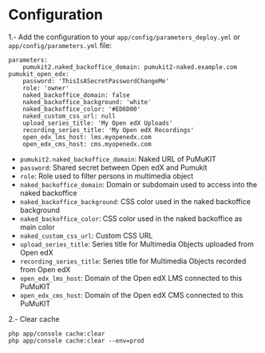 # Configuration

1.- Add the configuration to your `app/config/parameters_deploy.yml` or `app/config/parameters.yml` file:

```
parameters:
    pumukit2.naked_backoffice_domain: pumukit2-naked.example.com
pumukit_open_edx:
    password: 'ThisIsASecretPasswordChangeMe'
    role: 'owner'
    naked_backoffice_domain: false
    naked_backoffice_background: 'white'
    naked_backoffice_color: '#ED6D00'
    naked_custom_css_url: null
    upload_series_title: 'My Open edX Uploads'
    recording_series_title: 'My Open edX Recordings'
    open_edx_lms_host: lms.myopenedx.com
    open_edx_cms_host: cms.myopenedx.com
```


* `pumukit2.naked_backoffice_domain`: Naked URL of PuMuKIT
* `password`: Shared secret between Open edX and Pumukit
* `role`: Role used to filter persons in multimedia object
* `naked_backoffice_domain`: Domain or subdomain used to access into the naked backoffice
* `naked_backoffice_background`: CSS color used in the naked backoffice background
* `naked_backoffice_color`: CSS color used in the naked backoffice as main color
* `naked_custom_css_url`: Custom CSS URL
* `upload_series_title`: Series title for Multimedia Objects uploaded from Open edX
* `recording_series_title`: Series title for Multimedia Objects recorded from Open edX
* `open_edx_lms_host`: Domain of the Open edX LMS connected to this PuMuKIT
* `open_edx_cms_host`: Domain of the Open edX CMS connected to this PuMuKIT


2.- Clear cache

```
php app/console cache:clear
php app/console cache:clear --env=prod
```